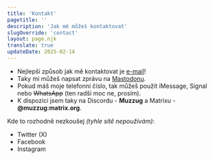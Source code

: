 ```yaml
---
title: 'Kontakt'
pagetitle: ''
description: 'Jak mě můžeš kontaktovat'
slugOverride: 'contact'
layout: page.njk
translate: true
updateDate: 2025-02-14
---
```

- Nejlepší způsob jak mě kontaktovat je [e-mail](mailto:{{meta.email}})!
- Taky mi můžeš napsat zprávu na [Mastodonu](https://mastodon.gamedev.place/@muzzug).
- Pokud máš moje telefonní číslo, tak můžeš použít iMessage, Signal nebo ~~WhatsApp~~ (ten radši moc ne, prosím).
- K dispozici jsem taky na Discordu - **Muzzug** a Matrixu - **@muzzug:matrix.org**.

Kde to rozhodně nezkoušej _(tyhle sítě nepoužívám)_:
- Twitter (X)
- Facebook
- Instagram  

<!-- <p class="date-changed">naposledy upraveno {{ updateDate | localizedDate(lang) }}</p> -->
